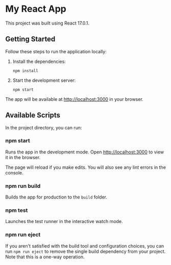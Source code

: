 # My React App

This project was built using React 17.0.1.

## Getting Started

Follow these steps to run the application locally:

1. Install the dependencies:
   ```
   npm install
   ```

2. Start the development server:
   ```
   npm start
   ```

The app will be available at [http://localhost:3000](http://localhost:3000) in your browser.

## Available Scripts

In the project directory, you can run:

### npm start

Runs the app in the development mode. Open [http://localhost:3000](http://localhost:3000) to view it in the browser.

The page will reload if you make edits. You will also see any lint errors in the console.

### npm run build

Builds the app for production to the `build` folder.

### npm test

Launches the test runner in the interactive watch mode.

### npm run eject

If you aren't satisfied with the build tool and configuration choices, you can run `npm run eject` to remove the single build dependency from your project. Note that this is a one-way operation. 